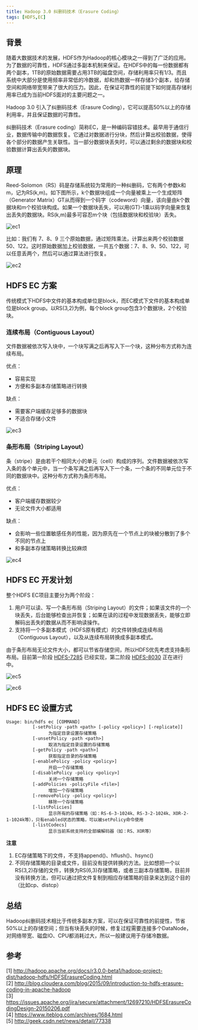 ```yaml
---
title: Hadoop 3.0 纠删码技术（Erasure Coding）
tags: [HDFS,EC]
---
```


## 背景
随着大数据技术的发展，HDFS作为Hadoop的核心模块之一得到了广泛的应用。为了数据的可靠性，HDFS通过多副本机制来保证。在HDFS中的每一份数据都有两个副本，1TB的原始数据需要占用3TB的磁盘空间，存储利用率只有1/3。而且系统中大部分是使用频率非常低的冷数据，却和热数据一样存储3个副本，给存储空间和网络带宽带来了很大的压力。因此，在保证可靠性的前提下如何提高存储利用率已成为当前HDFS面对的主要问题之一。

Hadoop 3.0 引入了纠删码技术（Erasure Coding），它可以提高50%以上的存储利用率，并且保证数据的可靠性。

纠删码技术（Erasure coding）简称EC，是一种编码容错技术。最早用于通信行业，数据传输中的数据恢复。它通过对数据进行分块，然后计算出校验数据，使得各个部分的数据产生关联性。当一部分数据块丢失时，可以通过剩余的数据块和校验数据计算出丢失的数据块。

## 原理
Reed-Solomon（RS）码是存储系统较为常用的一种纠删码，它有两个参数k和m，记为RS(k,m)。如下图所示，k个数据块组成一个向量被乘上一个生成矩阵（Generator Matrix）GT从而得到一个码字（codeword）向量，该向量由k个数据块和m个校验块构成。如果一个数据块丢失，可以用(GT)-1乘以码字向量来恢复出丢失的数据块。RS(k,m)最多可容忍m个块（包括数据块和校验块）丢失。

![ec1](/img/ec1.png)

比如：我们有 7、8、9 三个原始数据，通过矩阵乘法，计算出来两个校验数据 50、122。这时原始数据加上校验数据，一共五个数据：7、8、9、50、122，可以任意丢两个，然后可以通过算法进行恢复。

![ec2](/img/ec2.png)

## HDFS EC 方案
传统模式下HDFS中文件的基本构成单位是block，而EC模式下文件的基本构成单位是block group。以RS(3,2)为例，每个block group包含3个数据块，2个校验块。
### 连续布局（Contiguous Layout）
文件数据被依次写入块中，一个块写满之后再写入下一个块，这种分布方式称为连续布局。

优点：
- 容易实现
- 方便和多副本存储策略进行转换

缺点：
- 需要客户端缓存足够多的数据块   
- 不适合存储小文件

![ec3](/img/ec3.png)

### 条形布局（Striping Layout）
条（stripe）是由若干个相同大小的单元（cell）构成的序列。文件数据被依次写入条的各个单元中，当一个条写满之后再写入下一个条，一个条的不同单元位于不同的数据块中。这种分布方式称为条形布局。

优点：
- 客户端缓存数据较少
- 无论文件大小都适用

缺点：
- 会影响一些位置敏感任务的性能，因为原先在一个节点上的块被分散到了多个不同的节点上
- 和多副本存储策略转换比较麻烦

![ec4](/img/ec4.png)

## HDFS EC 开发计划
整个HDFS EC项目主要分为两个阶段：

1. 用户可以读、写一个条形布局（Striping Layout）的文件；如果该文件的一个块丢失，后台能够检查出并恢复；如果在读的过程中发现数据丢失，能够立即解码出丢失的数据从而不影响读操作。
2. 支持将一个多副本模式（HDFS原有模式）的文件转换成连续布局（Contiguous Layout），以及从连续布局转换成多副本模式。

由于条形布局无论文件大小，都可以节省存储空间，所以HDFS优先考虑支持条形布局。目前第一阶段 [HDFS-7285](https://issues.apache.org/jira/browse/HDFS-7285) 已经实现，第二阶段 [HDFS-8030](https://issues.apache.org/jira/browse/HDFS-8030) 正在进行中。

![ec5](/img/ec5.png)

![ec6](/img/ec6.png)

## HDFS EC 设置方式
```
Usage: bin/hdfs ec [COMMAND]
          [-setPolicy -path <path> [-policy <policy>] [-replicate]]
                为指定目录设置存储策略
          [-unsetPolicy -path <path>]
                取消为指定目录设置的存储策略
          [-getPolicy -path <path>]
                获取指定目录的存储策略
          [-enablePolicy -policy <policy>]
                开启一个存储策略
          [-disablePolicy -policy <policy>]
                关闭一个存储策略
          [-addPolicies -policyFile <file>]
                增加一个存储策略
          [-removePolicy -policy <policy>]
                移除一个存储策略
          [-listPolicies]
                显示所有的存储策略（如：RS-6-3-1024k、RS-3-2-1024k、XOR-2-1-1024k等），只有enabled状态的策略，可以被setPolicy命令使用
          [-listCodecs]
                显示当前系统支持的全部编解码器（如：RS、XOR等）
```
**注意**
1. EC存储策略下的文件，不支持append()、hflush()、hsync()
2. 不同存储策略的目录或文件，目前没有提供转换的方法。比如想把一个以RS(3,2)存储的文件，转换为RS(6,3)存储策略，或者三副本存储策略，目前并没有转换方法，但可以通过把文件复制到相应存储策略的目录来达到这个目的（比如cp、distcp）

## 总结
Hadoop纠删码技术相比于传统多副本方案，可以在保证可靠性的前提性，节省50%以上的存储空间；但当有块丢失的时候，修复过程需要连接多个DataNode，对网络带宽、磁盘IO、CPU都消耗过大，所以一般建议用于存储冷数据。

## 参考
[1] http://hadoop.apache.org/docs/r3.0.0-beta1/hadoop-project-dist/hadoop-hdfs/HDFSErasureCoding.html  
[2] http://blog.cloudera.com/blog/2015/09/introduction-to-hdfs-erasure-coding-in-apache-hadoop  
[3] https://issues.apache.org/jira/secure/attachment/12697210/HDFSErasureCodingDesign-20150206.pdf  
[4] https://www.iteblog.com/archives/1684.html  
[5] http://geek.csdn.net/news/detail/77338  
